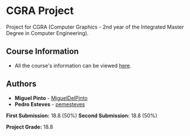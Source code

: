 # CGRA Project

Project for CGRA (Computer Graphics - 2nd year of the Integrated Master Degree in Computer Engineering).

## Course Information

* All the course's information can be viewed [here](https://sigarra.up.pt/feup/en/ucurr_geral.ficha_uc_view?pv_ocorrencia_id=419996).

## Authors

* **Miguel Pinto** - [MiguelDelPinto](https://github.com/MiguelDelPinto)
* **Pedro Esteves** - [pemesteves](https://github.com/pemesteves)

**First Submission:** 18.8 (50%)
**Second Submission:** 18.8 (50%)

**Project Grade:** 18.8
